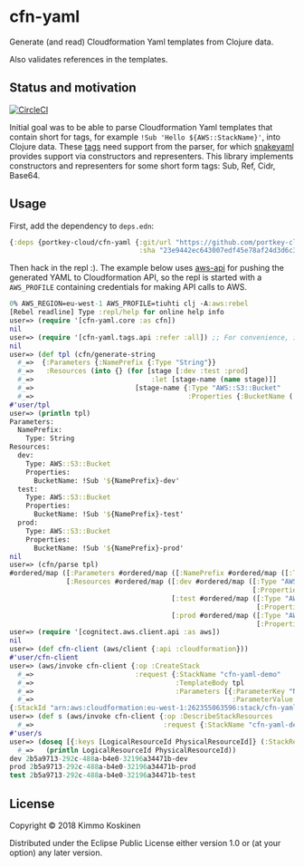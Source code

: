# cfn-yaml

Generate (and read) Cloudformation Yaml templates from Clojure data.

Also validates references in the templates.

## Status and motivation

[![CircleCI](https://circleci.com/gh/portkey-cloud/cfn-yaml.svg?style=svg)](https://circleci.com/gh/portkey-cloud/cfn-yaml)

Initial goal was to be able to parse Cloudformation Yaml templates that contain short for tags, for example `!Sub 'Hello ${AWS::StackName}'`, into Clojure data. These [tags](https://yaml.org/spec/1.1/#local%20tag/) need support from the parser, for which [snakeyaml](https://bitbucket.org/asomov/snakeyaml/wiki/Documentation#markdown-header-constructors-representers-resolvers) provides support via constructors and representers. This library implements constructors and representers for some short form tags: Sub, Ref, Cidr, Base64.

## Usage

First, add the dependency to `deps.edn`:

```clojure
{:deps {portkey-cloud/cfn-yaml {:git/url "https://github.com/portkey-cloud/cfn-yaml"
                                :sha "23e9442ec643007edf45e78af24d3d6c35db4a5e"}}}
```

Then hack in the repl :). The example below uses [aws-api](https://github.com/cognitect-labs/aws-api) for pushing the generated YAML to Cloudformation API, so the repl is started with a `AWS_PROFILE` containing credentials for making API calls to AWS.

```clojure
0% AWS_REGION=eu-west-1 AWS_PROFILE=tiuhti clj -A:aws:rebel
[Rebel readline] Type :repl/help for online help info
user=> (require '[cfn-yaml.core :as cfn])
nil
user=> (require '[cfn-yaml.tags.api :refer :all]) ;; For convenience, i.e. (!Sub "...")
nil
user=> (def tpl (cfn/generate-string
  #_=>  {:Parameters {:NamePrefix {:Type "String"}}
  #_=>   :Resources (into {} (for [stage [:dev :test :prod]
  #_=>                             :let [stage-name (name stage)]]
  #_=>                         [stage-name {:Type "AWS::S3::Bucket"
  #_=>                                      :Properties {:BucketName (!Sub (str "${NamePrefix}-" stage-name))}}]))}))
#'user/tpl
user=> (println tpl)
Parameters:
  NamePrefix:
    Type: String
Resources:
  dev:
    Type: AWS::S3::Bucket
    Properties:
      BucketName: !Sub '${NamePrefix}-dev'
  test:
    Type: AWS::S3::Bucket
    Properties:
      BucketName: !Sub '${NamePrefix}-test'
  prod:
    Type: AWS::S3::Bucket
    Properties:
      BucketName: !Sub '${NamePrefix}-prod'
nil
user=> (cfn/parse tpl)
#ordered/map ([:Parameters #ordered/map ([:NamePrefix #ordered/map ([:Type "String"])])]
              [:Resources #ordered/map ([:dev #ordered/map ([:Type "AWS::S3::Bucket"]
                                                            [:Properties #ordered/map ([:BucketName #cfn_yaml.tags.!Sub{:string "${NamePrefix}-dev", :bindings{}}])])]
                                        [:test #ordered/map ([:Type "AWS::S3::Bucket"]
                                                             [:Properties #ordered/map ([:BucketName #cfn_yaml.tags.!Sub{:string "${NamePrefix}-test", :bindings {}}])])]
                                        [:prod #ordered/map ([:Type "AWS::S3::Bucket"]
                                                             [:Properties #ordered/map ([:BucketName #cfn_yaml.tags.!Sub{:string "${NamePrefix}-prod", :bindings {}}])])])])
user=> (require '[cognitect.aws.client.api :as aws])
nil
user=> (def cfn-client (aws/client {:api :cloudformation}))
#'user/cfn-client
user=> (aws/invoke cfn-client {:op :CreateStack
  #_=>                         :request {:StackName "cfn-yaml-demo"
  #_=>                                   :TemplateBody tpl
  #_=>                                   :Parameters [{:ParameterKey "NamePrefix"
  #_=>                                                 :ParameterValue (str (java.util.UUID/randomUUID))}]}})
{:StackId "arn:aws:cloudformation:eu-west-1:262355063596:stack/cfn-yaml-demo/290de310-0c25-11e9-9e69-0a611b368f3e"}
user=> (def s (aws/invoke cfn-client {:op :DescribeStackResources
  #_=>                                :request {:StackName "cfn-yaml-demo"}}))
#'user/s
user=> (doseq [{:keys [LogicalResourceId PhysicalResourceId]} (:StackResources s)]
  #_=>   (println LogicalResourceId PhysicalResourceId))
dev 2b5a9713-292c-488a-b4e0-32196a34471b-dev
prod 2b5a9713-292c-488a-b4e0-32196a34471b-prod
test 2b5a9713-292c-488a-b4e0-32196a34471b-test
```

## License

Copyright © 2018 Kimmo Koskinen

Distributed under the Eclipse Public License either version 1.0 or (at
your option) any later version.
